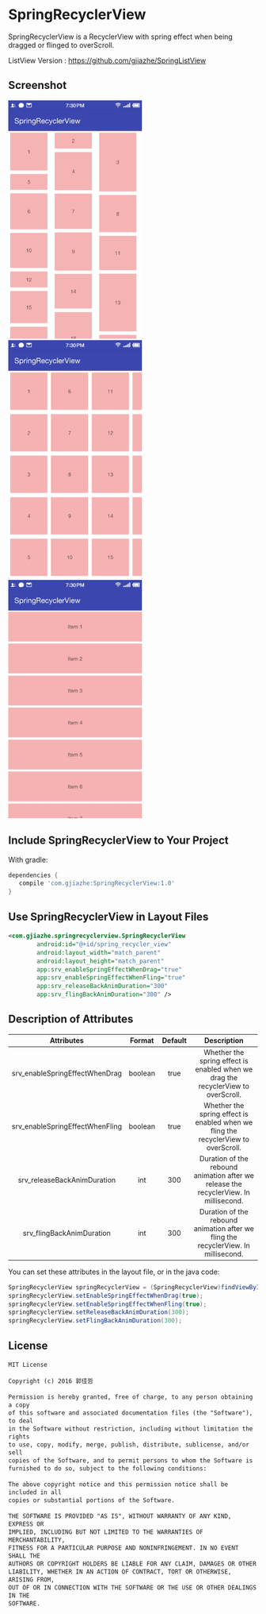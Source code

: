 # SpringRecyclerView

SpringRecyclerView is a RecyclerView with spring effect when being dragged or flinged to overScroll.

ListView Version : https://github.com/gjiazhe/SpringListView

## Screenshot

<img src="screenshots/1.gif" width="270">
<img src="screenshots/2.gif" width="270">
<img src="screenshots/3.gif" width="270">

## Include SpringRecyclerView to Your Project

With gradle:

```groovy
dependencies {
   compile 'com.gjiazhe:SpringRecyclerView:1.0'
}
```
## Use SpringRecyclerView in Layout Files

```xml
<com.gjiazhe.springrecyclerview.SpringRecyclerView
        android:id="@+id/spring_recycler_view"
        android:layout_width="match_parent"
        android:layout_height="match_parent"
        app:srv_enableSpringEffectWhenDrag="true"
        app:srv_enableSpringEffectWhenFling="true"
        app:srv_releaseBackAnimDuration="300"
        app:srv_flingBackAnimDuration="300" />
```

## Description of Attributes
|           Attributes            | Format  | Default |               Description                |
| :-----------------------------: | :-----: | :-----: | :--------------------------------------: |
| srv_enableSpringEffectWhenDrag  | boolean |  true   | Whether the spring effect is enabled when we drag the recyclerView to overScroll. |
| srv_enableSpringEffectWhenFling | boolean |  true   | Whether the spring effect is enabled when we fling the recyclerView to overScroll. |
|   srv_releaseBackAnimDuration   |   int   |   300   | Duration of the rebound animation after we release the recyclerView. In millisecond. |
|    srv_flingBackAnimDuration    |   int   |   300   | Duration of the rebound animation after we fling the recyclerView. In millisecond. |

You can set these attributes in the layout file, or in the java code:

```java
SpringRecyclerView springRecyclerView = (SpringRecyclerView)findViewById(R.id.spring_recycler_view);
springRecyclerView.setEnableSpringEffectWhenDrag(true);
springRecyclerView.setEnableSpringEffectWhenFling(true);
springRecyclerView.setReleaseBackAnimDuration(300);
springRecyclerView.setFlingBackAnimDuration(300);
```
## License

    MIT License

    Copyright (c) 2016 郭佳哲

    Permission is hereby granted, free of charge, to any person obtaining a copy
    of this software and associated documentation files (the "Software"), to deal
    in the Software without restriction, including without limitation the rights
    to use, copy, modify, merge, publish, distribute, sublicense, and/or sell
    copies of the Software, and to permit persons to whom the Software is
    furnished to do so, subject to the following conditions:
    
    The above copyright notice and this permission notice shall be included in all
    copies or substantial portions of the Software.
    
    THE SOFTWARE IS PROVIDED "AS IS", WITHOUT WARRANTY OF ANY KIND, EXPRESS OR
    IMPLIED, INCLUDING BUT NOT LIMITED TO THE WARRANTIES OF MERCHANTABILITY,
    FITNESS FOR A PARTICULAR PURPOSE AND NONINFRINGEMENT. IN NO EVENT SHALL THE
    AUTHORS OR COPYRIGHT HOLDERS BE LIABLE FOR ANY CLAIM, DAMAGES OR OTHER
    LIABILITY, WHETHER IN AN ACTION OF CONTRACT, TORT OR OTHERWISE, ARISING FROM,
    OUT OF OR IN CONNECTION WITH THE SOFTWARE OR THE USE OR OTHER DEALINGS IN THE
    SOFTWARE.
